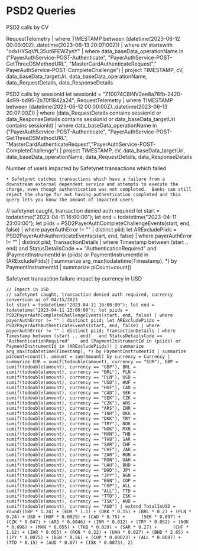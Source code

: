 # PSD2 Queries

PSD2 calls by CV

RequestTelemetry
| where TIMESTAMP between (datetime(2023-06-12 00:00:00Z)..datetime(2023-06-13 20:07:00Z))
| where cV startswith "odxHYSqVfL35ut6FEWZynY"
| where data_baseData_operationName in ("PayerAuthService-POST-Authenticate", "PayerAuthService-POST-GetThreeDSMethodURL", "MasterCardAuthenticateRequest"," PayerAuthService-POST-CompleteChallenge")
| project TIMESTAMP, cV, data_baseData_targetUri, data_baseData_operationName, data_RequestDetails, data_ResponseDetails


PSD2 calls by sessionId
let sessionId = "Z10074C8INV2ee8a76fb-2420-4d99-bd95-2b70f1842a24";
RequestTelemetry
| where TIMESTAMP between (datetime(2023-06-12 00:00:00Z)..datetime(2023-06-13 20:07:00Z))
| where (data_RequestDetails contains sessionId
    or data_ResponseDetails contains sessionId
    or data_baseData_targetUri contains sessionId)
| where data_baseData_operationName in ("PayerAuthService-POST-Authenticate", "PayerAuthService-POST-GetThreeDSMethodURL", "MasterCardAuthenticateRequest","PayerAuthService-POST-CompleteChallenge")
| project TIMESTAMP, cV, data_baseData_targetUri, data_baseData_operationName, data_RequestDetails, data_ResponseDetails


Number of users impacted by Safetynet transactions which failed

    • Safetynet catches transactions which have a failure from a downstream external dependent service and attempts to execute the charge, even though authentication was not completed.  Banks can still reject the charge for not having authentication completed and this query lets you know the amount of impacted users

// safetynet caught, transaction denied auth required
let start = todatetime("2023-04-11 16:00:00"); let end = todatetime("2023-04-11 23:00:00"); let piids = PSD2PayerAuthCompleteChallengeEvents(start, end, false) | where payerAuthError != "" | distinct piid; let ARExcludePiids = PSD2PayerAuthAuthenticateEvents(start, end, false) | where payerAuthError != "" | distinct piid; TransactionDetails | where Timestamp between (start .. end)   and StatusDetailsCode == "AuthenticationRequired"    and (PaymentInstrumentId in (piids) or PaymentInstrumentId in (ARExcludePiids)) | summarize arg_max(todatetime(Timestamp), *) by PaymentInstrumentId | summarize piCount=count()


Safetynet transaction failure impact by currency in USD

```
// Impact in USD
// safetynet caught, transaction denied auth required, currency conversion as of 04/15/2023
let start = todatetime("2023-04-11 16:00:00"); let end = todatetime("2023-04-11 23:00:00"); let piids = PSD2PayerAuthCompleteChallengeEvents(start, end, false) | where payerAuthError != "" | distinct piid; let ARExcludePiids = PSD2PayerAuthAuthenticateEvents(start, end, false) | where payerAuthError != "" | distinct piid; TransactionDetails | where Timestamp between (start .. end)   and StatusDetailsCode == "AuthenticationRequired"    and (PaymentInstrumentId in (piids) or PaymentInstrumentId in (ARExcludePiids)) | summarize arg_max(todatetime(Timestamp), *) by PaymentInstrumentId | summarize piCount=count(), amount = sum(Amount) by currency = Currency | summarize EUR = sumif(todouble(amount), currency == "EUR"), GBP = sumif(todouble(amount), currency == "GBP"), BRL = sumif(todouble(amount), currency == "BRL"), PLN = sumif(todouble(amount), currency == "PLN"), USD = sumif(todouble(amount), currency == "USD"), HUF = sumif(todouble(amount), currency == "HUF"), CAD = sumif(todouble(amount), currency == "CAD"), SEK = sumif(todouble(amount), currency == "SEK"), CZK = sumif(todouble(amount), currency == "CZK"), ARS = sumif(todouble(amount), currency == "ARS"), INR = sumif(todouble(amount), currency == "INR"), DKK = sumif(todouble(amount), currency == "DKK"), TRY = sumif(todouble(amount), currency == "TRY"), NOK = sumif(todouble(amount), currency == "NOK"), MXN = sumif(todouble(amount), currency == "MXN"), THB = sumif(todouble(amount), currency == "THB"), SAR = sumif(todouble(amount), currency == "SAR"), CHF = sumif(todouble(amount), currency == "CHF"), ZAR = sumif(todouble(amount), currency == "ZAR"), RON = sumif(todouble(amount), currency == "RON"), UAH = sumif(todouble(amount), currency == "UAH"), BHD = sumif(todouble(amount), currency == "BHD"), JPY = sumif(todouble(amount), currency == "JPY"), BGN = sumif(todouble(amount), currency == "BGN"), COP = sumif(todouble(amount), currency == "COP"), ALL = sumif(todouble(amount), currency == "ALL"), TTD = sumif(todouble(amount), currency == "TTD"), ISK = sumif(todouble(amount), currency == "ISK"), AUD = sumif(todouble(amount), currency == "AUD") | extend TotalInUSD = round((GBP * 1.24) + (EUR * 1.1) + (DKK * 0.15) + (BRL * 0.2) + (PLN * 0.24) + USD + (HUF * 0.0029) + (CAD * 0.75) +      (SEK * 0.097) + (CZK * 0.047) + (ARS * 0.0046) + (INR * 0.012) + (TRY * 0.052) + (NOK * 0.096) + (MXN * 0.055) + (THB * 0.029) + (SAR * 0.27) +      (CHF * 1.12) + (ZAR * 0.055) + (RON * 0.22) + (UAH * 0.027) + (BHD * 2.65) + (JPY * 0.0075) + (BGN * 0.56) + (COP * 0.00023) + (ALL * 0.0097) +      (TTD * 0.15) + (AUD * 0.67) + (ISK * 0.0073), 2)
```

